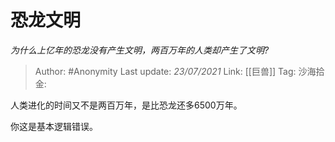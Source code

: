 # 恐龙文明
*为什么上亿年的恐龙没有产生文明，两百万年的人类却产生了文明?*

> Author: #Anonymity
> Last update: *23/07/2021*
> Link: [[巨兽]]
> Tag:
> 沙海拾金:

人类进化的时间又不是两百万年，是比恐龙还多6500万年。

你这是基本逻辑错误。
